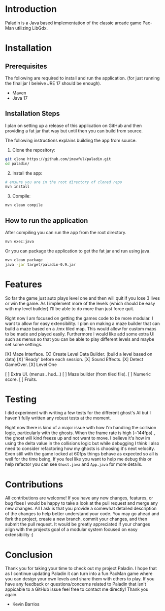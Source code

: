 # Introduction 
Paladin is a Java based implementation of the classic arcade game Pac-Man utilizing LibGdx.

# Installation

## Prerequisites

The following are required to install and run the application.
(for just running the final jar I beleive JRE 17 should be enough).

- Maven 
- Java 17

## Installation Steps

I plan on setting up a release of this application on GitHub and then providing a fat jar that way but until then you can build from source.

The following instructions explains building the app from source.

1. Clone the repository:

```sh
git clone https://github.com/imawful/paladin.git
cd paladin/
```

2. Install the app:

```sh
# ensure you are in the root directory of cloned repo
mvn install
```

3. Compile:

```sh
mvn clean compile 
```

## How to run the application

After compiling you can run the app from the root directory.

```sh
mvn exec:java
```

Or you can package the application to get the fat jar and run using java.

```sh
mvn clean package
java -jar target/paladin-0.9.jar 
```

# Features

So far the game just auto plays level one and then will quit if you lose 3 lives or win the game. As I implement more of the levels (which should be easy with
my level builder) I'll be able to do more than just force quit.

Right now I am focused on getting the games code to be more modular. I want to allow for easy extensibility. I plan on making a maze builder that can build
a maze based on a .tmx tiled map. This would allow for custom maps to be made and played easily. Furthermore I would like add some extra UI such as menus
so that you can be able to play different levels and maybe set some settings. 

[X] Maze Interface.
[X] Create Level Data Builder. (build a level based on data)
[X] 'Ready' before each session.
[X] Sound Effects. 
[X] Detect GameOver.
[X] Level One

[ ] Extra UI. (menus.. hud...)
[ ] Maze builder (from tiled file).
[ ] Numeric score.
[ ] Fruits.


# Testing

I did experiment with writing a few tests for the different ghost's AI but I haven't fully written any robust tests at the moment.

Right now there is kind of a major issue with how I'm handling the collision logic, particularly with the ghosts. When the frame rate is high (~144fps) , the ghost
will kind freeze up and not want to move. I believe it's how im using the delta value in the collisions logic but while debugging I think I also need to consider refactoring how my ghosts is choosing it's next velocity. Even still with the game locked at 60fps things behave as expected so all is well for the time being, If you feel like you want to help me debug this or help refactor you can see `Ghost.java` and `App.java` for more details. 

# Contributions

All contributions are welcome! If you have any new changes, features, or bug fixes I would be happy to take a look at the pull request and merge any 
new changes. All I ask is that you provide a somewhat detailed description of the changes to help better understand your code. You may go ahead and fork
the project, create a new branch, commit your changes, and then submit the pull request. It would be greatly appreciated if your changes align with the
projects goal of a modular system focused on easy extensibility :)

# Conclusion

Thank you for taking your time to check out my project Paladin. I hope that as I continue updating Paladin it can turn into a fun PacMan game where you can design your own levels and share them with others to play. If you have any feedback or questions/concerns related to Paladin that isn't appicable to a GitHub issue feel free to contact me directly! Thank you again.
- Kevin Barrios
